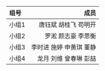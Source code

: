 | 组号 | 成员 |
| :-----| ----: | 
| 小组1 | 唐钰斌 胡桂飞 苟明开|
| 小组2 | 罗淞 颜志豪 李思衡 |
| 小组3 | 李时进 施婷 申黄琪 董静 |
| 小组4 | 龙月 刘维 曾春琳 彭喆 |
